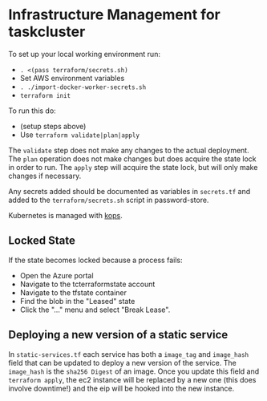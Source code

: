 Infrastructure Management for taskcluster
=========================================

To set up your local working environment run:
 * `. <(pass terraform/secrets.sh)`
 * Set AWS environment variables
 * `. ./import-docker-worker-secrets.sh`
 * `terraform init`

To run this do:
 * (setup steps above)
 * Use `terraform validate|plan|apply`

The `validate` step does not make any changes to the actual deployment.  The
`plan` operation does not make changes but does acquire the state lock in order
to run.  The `apply` step will acquire the state lock, but will only make
changes if necessary.

Any secrets added should be documented as variables in `secrets.tf` and added
to the `terraform/secrets.sh` script in password-store.

Kubernetes is managed with [kops](https://github.com/kubernetes/kops).

Locked State
------------

If the state becomes locked because a process fails:

 * Open the Azure portal
 * Navigate to the tcterraformstate account
 * Navigate to the tfstate container
 * Find the blob in the "Leased" state
 * Click the "..." menu and select "Break Lease".

Deploying a new version of a static service
-------------------------------------------

In `static-services.tf` each service has both a `image_tag` and `image_hash`
field that can be updated to deploy a new version of the service. The
`image_hash` is the `sha256 Digest` of an image. Once you update this field and
`terraform apply`, the ec2 instance will be replaced by a new one (this does
involve downtime!) and the eip will be hooked into the new instance.
